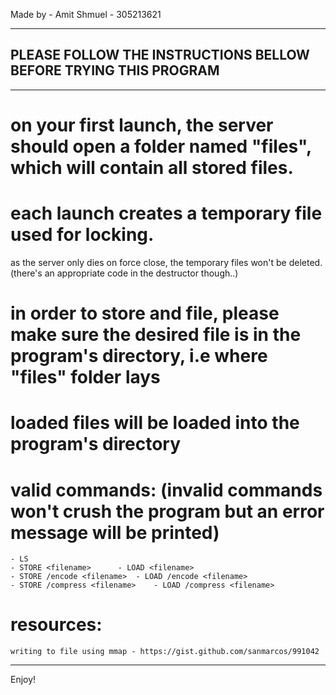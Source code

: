 Made by - Amit Shmuel - 305213621

-----------------------------------------------------------------
PLEASE FOLLOW THE INSTRUCTIONS BELLOW BEFORE TRYING THIS PROGRAM
-----------------------------------------------------------------

------------------------------------------------------------------------------------------------------------------------------------------
# on your first launch, the server should open a folder named "files", which will contain all stored files.

# each launch creates a temporary file used for locking. 
  as the server only dies on force close, the temporary files won't be deleted. (there's an appropriate code in the destructor though..)

# in order to store and file, please make sure the desired file is in the program's directory, i.e where "files" folder lays

# loaded files will be loaded into the program's directory

# valid commands: (invalid commands won't crush the program but an error message will be printed)

	- LS
	- STORE <filename>		- LOAD <filename>
	- STORE /encode <filename>	- LOAD /encode <filename>
	- STORE /compress <filename> 	- LOAD /compress <filename>

# resources: 
	
	writing to file using mmap - https://gist.github.com/sanmarcos/991042 
------------------------------------------------------------------------------------------------------------------------------------------

Enjoy!
